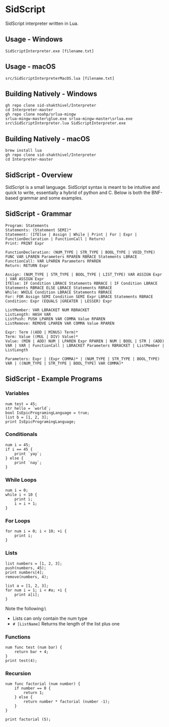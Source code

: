 # SidScript 

SidScript interpreter written in Lua.

## Usage - Windows

`SidScriptInterpreter.exe [filename.txt]`

## Usage - macOS

`src/SidScriptInterpreterMacOS.lua [filename.txt]`

## Building Natively - Windows

```
gh repo clone sid-shakthivel/Interpreter
cd Interpreter-master
gh repo clone noahp/srlua-mingw
srlua-mingw-master\glue.exe srlua-mingw-master\srlua.exe src\SidScriptInterpreter.lua SidScriptInterpreter.exe
```

## Building Natively - macOS

```
brew install lua
gh repo clone sid-shakthivel/Interpreter
cd Interpreter-master
```

## SidScript - Overview

SidScript is a small language. SidScript syntax is meant to be intuitive and quick to write, essentially a hybrid of python and C. Below is both the BNF-based grammar and some examples.

## SidScript - Grammar

```
Program: Statements
Statements: (Statement SEMI)*
Statement: (IfElse | Assign | While | Print | For | Expr | FunctionDecleration | FunctionCall | Return) 
Print: PRINT Expr 

FunctionDecleration: (NUM_TYPE | STR_TYPE | BOOL_TYPE | VOID_TYPE) FUNC VAR LPAREN Parameters RPAREN RBRACE Statements LBRACE
FunctionCall: VAR LPAREN Parameters RPAREN
Return: RETURN Expr

Assign: (NUM_TYPE | STR_TYPE | BOOL_TYPE | LIST_TYPE) VAR ASSIGN Expr | VAR ASSIGN Expr
IfElse: IF Condition LBRACE Statements RBRACE | IF Condition LBRACE Statements RBRACE ELSE LBRACE Statements RBRACE
While: WHILE Condition LBRACE Statements RBRACE
For: FOR Assign SEMI Condition SEMI Expr LBRACE Statements RBRACE
Condition: Expr (EQUALS |GREATER | LESSER) Expr

ListMember: VAR LBRACKET NUM RBRACKET
ListLength: HASH VAR
ListPush: PUSH LPAREN VAR COMMA Value RPAREN
ListRemove: REMOVE LPAREN VAR COMMA Value RPAREN

Expr: Term ((ADD | MINUS) Term)*
Term: Value ((MUL | DIV) Value)*
Value: (MIN | ADD) NUM | LPAREN Expr RPAREN | NUM | BOOL | STR | (ADD) VAR | VAR | FunctionCall | LBRACKET Parameters RBRACKET | ListMember | ListLength

Parameters: Expr | (Expr COMMA)* | (NUM_TYPE | STR_TYPE | BOOL_TYPE) VAR | ((NUM_TYPE | STR_TYPE | BOOL_TYPE) VAR COMMA)*
```

## SidScript - Example Programs

### Variables

```
num test = 45;
str hello = `world`;
bool IsEpicProgramingLanguage = true;
list b = [1, 2, 3];
print IsEpicProgramingLanguage;
```

### Conditionals

```
num i = 45;
if i == 45 {
    print `yay`;
} else {
    print `nay`;
}
```

### While Loops

```
num i = 0;
while i < 10 {
    print i;
    i = i + 1;
}
```

### For Loops

```
for num i = 0; i < 10; +i {
    print i;
}
```

### Lists 

```
list numbers = [1, 2, 3];
push(numbers, 45);
print numbers[4];
remove(numbers, 4);
```

```
list a = [1, 2, 3];
for num i = 1; i < #a; +i {
    print a[i];
}
```

Note the following:\
- Lists can only contain the num type
- `# [ListName]` Returns the length of the list plus one

### Functions

```
num func test (num bar) {
    return bar + 4;
}
print test(4);
```

### Recursion

```
num func factorial (num number) {
    if number == 0 {
        return 1;
    } else {
        return number * factorial (number -1);
    }
}

print factorial (5);
```



